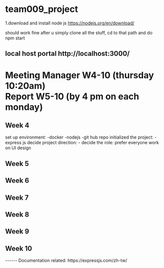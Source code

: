 # team009_project

1.download and install node js
https://nodejs.org/en/download/ 

should work fine after u simply clone all the stuff, cd to that path and do
npm start

local host portal http://localhost:3000/
-----
<h1>Meeting Manager W4-10 (thursday 10:20am) <br> Report W5-10 (by 4 pm on each monday)</h1>
<h2>Week 4</h2>
set up environment:
-docker
-nodejs
-git hub repo
initialized the project:
-express js
decide project direction:
-
decide the role:
prefer everyone work on UI design
<h2>Week 5</h2>
<h2>Week 6</h2>
<h2>Week 7</h2>
<h2>Week 8</h2>
<h2>Week 9</h2>
<h2>Week 10</h2>
------
Documentation related:
https://expressjs.com/zh-tw/ 
